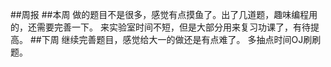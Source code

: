 ##周报
##本周
做的题目不是很多，感觉有点摸鱼了。出了几道题，趣味编程用的，还需要完善一下。
来实验室时间不短，但是大部分用来复习功课了，有待提高。
##下周
继续完善题目，感觉给大一的做还是有点难了。
多抽点时间OJ刷刷题。
